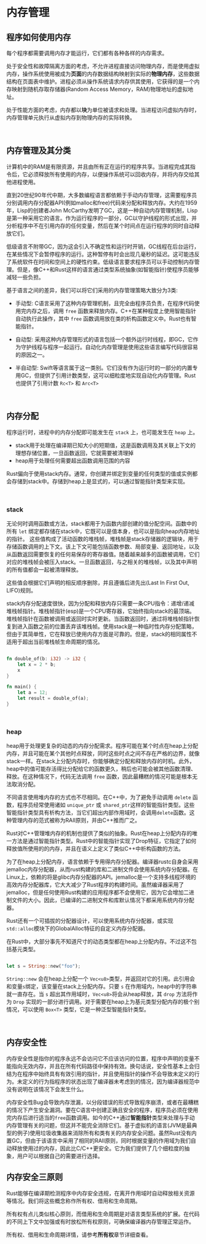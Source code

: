 # 内存管理

## 程序如何使用内存

每个程序都需要调用内存才能运行，它们都有各种各样的内存需求。

处于安全性和故障隔离方面的考虑，不允许进程直接访问物理内存，而是使用虚拟内存，操作系统使用被成为**页面**的内存数据结构映射到实际的**物理内存**，这些数据结构在页面表中维护。进程必须从操作系统请求内存供其使用，它获得的是一个内存映射到随机存取存储器(Random Access Memory，RAM)物理地址的虚拟地址。

处于性能方面的考虑，内存都以**块**为单位被请求和处理。当进程访问虚拟内存时，内存管理单元执行从虚拟内存到物理内存的实际转换。

&nbsp;

## 内存管理及其分类

计算机中的RAM是有限资源，并且由所有正在运行的程序共享。当进程完成其指令后，它必须释放所有使用的内存，以便操作系统可以回收内存，并将内存交给其他进程使用。

直到20世纪90年代中期，大多数编程语言都依赖于手动内存管理，这需要程序员分别调用内存分配器API(例如malloc和free)代码来分配和释放内存。大约在1959年，Lisp的创建者John McCarthy发明了GC，这是一种自动内存管理机制，Lisp是第一种采用它的语言。作为运行程序的一部分，GC以守护线程的形式出现，并分析程序中不在引用内存的任何变量，然后在某个时间点在运行程序的同时自动释放它们。

低级语言不附带GC，因为这会引入不确定性和运行时开销，GC线程在后台运行，在某些情况下会暂停程序的运行。这种暂停有时会出现几毫秒的延迟。这可能违反了系统软件在时间和空间上的硬性约束。低级语言要求程序员可以手动控制内存管理。但是，像C++和Rust这样的语言通过类型系统抽象(如智能指针)使程序员能够减轻一些负担。

基于语言之间的差异，我们可以将它们采用的内存管理策略大致分为3类: 

* 手动型: C语言采用了这种内存管理机制，且完全由程序员负责，在程序代码使用完内存之后，调用 `free` 函数来释放内存。C++在某种程度上使用智能指针自动执行此操作，其中 `free` 函数调用放在类的析构函数定义中。Rust也有智能指针。

* 自动型: 采用这种内存管理形式的语言包括一个额外运行时线程，即GC，它作为守护线程与程序一起运行。自动化内存管理是使用这些语言编写代码很容易的原因之一。

* 半自动型: Swift等语言属于这一类别。它们没有作为运行时的一部分的内置专用GC，但提供了引用计数类型，这可以细粒度地实现自动化内存管理。Rust也提供了引用计数 `Rc<T>` 和 `Arc<T>`

&nbsp;

## 内存分配

程序运行时，进程中的内存分配即可能发生在 `stack` 上，也可能发生在 `heap` 上。

* stack用于处理在编译期已知大小的短期值，这是函数调用及其关联上下文的理想存储位置，一旦函数返回，它就需要被清理掉
* heap用于处理任何需要超出函数调用范围的内容

Rust偏向于使用stack内存。通常，你创建并绑定到变量的任何类型的值或实例都会存储到stack中。存储到heap上是显式的，可以通过智能指针类型来实现。

&nbsp;

### stack

无论何时调用函数或方法，stack都用于为函数内部创建的值分配空间。函数中的所有 `let` 绑定都存储在stack中，它既可以是值本身，也可以是指向heap内存地址的指针。 这些值构成了活动函数的堆栈帧，堆栈帧是stack存储器的逻辑块，用于存储函数调用的上下文。该上下文可能包括函数参数、局部变量、返回地址，以及从函数返回需要恢复的任何易保存的寄存器值。随着越来越多的函数被调用，它们对应的堆栈帧会被压入stack。一旦函数返回，与之相关的堆栈帧，以及其中声明的所有值都会一起被清理释放。

这些值会根据它们声明的相反顺序删除，并且遵循后进先出(Last In First Out, LIFO)规则。

stack内存分配速度很快，因为分配和释放内存只需要一条CPU指令：递增/递减堆栈帧指针。堆栈帧指针(esp)是一个CPU寄存器，它始终指向stack的最顶端。堆栈帧指针在函数被调用或返回时实时更新。当函数返回时，通过将堆栈帧指针恢复到进入函数之前的位置丢弃该堆栈帧。使用stack是一种临时性内存分配策略，但由于其简单性，它在释放已使用内存方面是可靠的。但是，stack的相同属性不适用于超出当前堆栈帧生命周期的情况。

```rust

fn double_of(b: i32) -> i32 {
    let x = 2 * b;
    x
}

fn main() {
    let a = 12;
    let result = double_of(a);
}
```

&nbsp;

### heap

heap用于处理更复杂的动态的内存分配需求。程序可能在某个时点在heap上分配内存，并且可能在某个其他时点释放，同时这些时点之间不存在严格的边界，就像stack一样。在stack上分配内存时，你能够确定分配和释放内存的时机。此外，heap中的值可能存活得比分配给它的函数更久，稍后也可能会被其他函数清理、释放。在这种情况下，代码无法调用 `free` 函数，因此最糟糕的情况可能是根本无法取消分配。

不同语言使用堆内存的方式也不尽相同。在C++中，为了避免手动调用 `delete` 函数，程序员经常使用诸如 `unique_ptr` 或 `shared_ptr`这样的智能指针类型。这些智能指针类型具有析构方法，当它们超出内部作用域时，会调用`delete`函数。这种管理内存的范式被称为RAII原则，并由C++推而广之。

Rust对C++管理堆内存的机制也提供了类似的抽象。Rust在heap上分配内存的唯一方法是通过智能指针类型。Rust中的智能指针实现了Drop特征，它指定了如何释放值所使用的的内存，并且在语义上定义了类似C++中析构函数的方法。

为了在heap上分配内存，语言依赖于专用得内存分配器。编译器rustc自身会采用jemalloc内存分配器，从而rust构建的库和二进制文件会使用系统内存分配器。在Linux上，依赖的将是glibc内存分配器的API。jemalloc是一个支持多线程环境的高效内存分配器库，它大大减少了Rust程序的构建时间。虽然编译器采用了jemalloc，但是任何使用Rust构建的应用程序都不会使用它，因为它会增加二进制文件的大小。因此，已编译的二进制文件和库默认情况下都采用系统内存分配器。

Rust还有一个可插拔的分配器设计，可以使用系统内存分配器，或实现`std::alloc`模块下的GlobalAlloc特征的自定义内存分配器。

在Rust中，大部分事先不知道尺寸的动态类型都在heap上分配内存。不过这不包括基元类型。

```rust

let s = String::new("foo");
```

`String::new` 会在heap上分配一个 `Vec<u8>`类型，并返回对它的引用。此引用会和变量`s`绑定，该变量在stack上分配内存。只要 `s` 在作用域内，heap中的字符串就一直存在。当 `s` 超出其作用域时，`Vec<u8>`将会从heap释放，其 `drop` 方法将作为 `Drop` 实现的一部分进行调用。对于需要在heap上为基元类型分配内存的极个别情况，可以使用 `Box<T>` 类型，它是一种泛型智能指针类型。

&nbsp;

## 内存安全性

内存安全性是指你的程序永远不会访问它不应该访问的位置，程序中声明的变量不能指向无效内存，并且在所有代码路径中保持有效。换句话说，安全性基本上会归结为在程序中始终具有有效引用的指针，并且使用指针的操作不会导致未定义的行为。未定义的行为指程序的状态出现了编译器未考虑到的情况，因为编译器规范中没有说明在该情况下会发生什么。

内存安全性Bug会导致内存泄漏，以分段错误的形式导致程序崩溃，或者在最糟糕的情况下产生安全漏洞。要在C语言中创建正确且安全的程序，程序员必须在使用完内存后进行适当的`free`函数调用。如今的C++通过**智能指针**类型来处理与手动内存管理有关的问题，但这并不能完全消除它们。基于虚拟机的语言(JVM是最典型的例子)使用垃圾收集器来消除所有和类有关的内存安全问题。虽然Rust没有内置GC，但由于该语言中采用了相同的RAII原则，同时根据变量的作用域为我们自动释放使用过的内存，因此比C/C++更安全。它为我们提供了几个细粒度的抽象，用户可以根据自己的需要进行选择。

## 内存安全三原则

Rust能够在编译期检测程序中内存安全违规，在离开作用域时自动释放相关资源等情况。我们将这些概念称作所有权、借用和生命周期。

所有权有点儿类似核心原则，而借用和生命周期是对语言类型系统的扩展。在代码的不同上下文中加强或有时放松所有权原则，可确保编译器内存管理正常运作。

所有权、借用和生命周期详情，请参考**所有权**章节详细查看。
